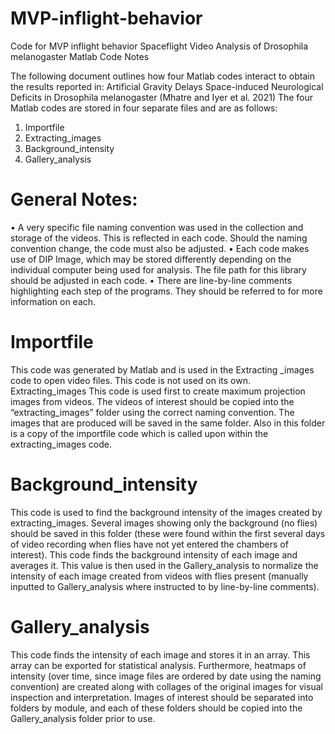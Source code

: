 # MVP-inflight-behavior
Code for MVP inflight behavior
Spaceflight Video Analysis of Drosophila melanogaster Matlab Code Notes

The following document outlines how four Matlab codes interact to obtain the results reported in:
Artificial Gravity Delays Space-induced Neurological Deficits in Drosophila melanogaster (Mhatre and Iyer et al. 2021)
The four Matlab codes are stored in four separate files and are as follows:
1.	Importfile
2.	Extracting_images
3.	Background_intensity
4.	Gallery_analysis
# General Notes:
•	A very specific file naming convention was used in the collection and storage of the videos. This is reflected in each code. Should the naming convention change, the code must also be adjusted.
•	Each code makes use of DIP Image, which may be stored differently depending on the individual computer being used for analysis. The file path for this library should be adjusted in each code.
•	There are line-by-line comments highlighting each step of the programs. They should be referred to for more information on each.
# Importfile
This code was generated by Matlab and is used in the Extracting _images code to open video files. This code is not used on its own.
Extracting_images
This code is used first to create maximum projection images from videos. The videos of interest should be copied into the “extracting_images” folder using the correct naming convention. The images that are produced will be saved in the same folder. Also in this folder is a copy of the importfile code which is called upon within the extracting_images code.
# Background_intensity
This code is used to find the background intensity of the images created by extracting_images. Several images showing only the background (no flies) should be saved in this folder (these were found within the first several days of video recording when flies have not yet entered the chambers of interest). This code finds the background intensity of each image and averages it. This value is then used in the Gallery_analysis to normalize the intensity of each image created from videos with flies present (manually inputted to Gallery_analysis where instructed to by line-by-line comments). 
# Gallery_analysis
This code finds the intensity of each image and stores it in an array. This array can be exported for statistical analysis. Furthermore, heatmaps of intensity (over time, since image files are ordered by date using the naming convention) are created along with collages of the original images for visual inspection and interpretation. Images of interest should be separated into folders by module, and each of these folders should be copied into the Gallery_analysis folder prior to use. 

